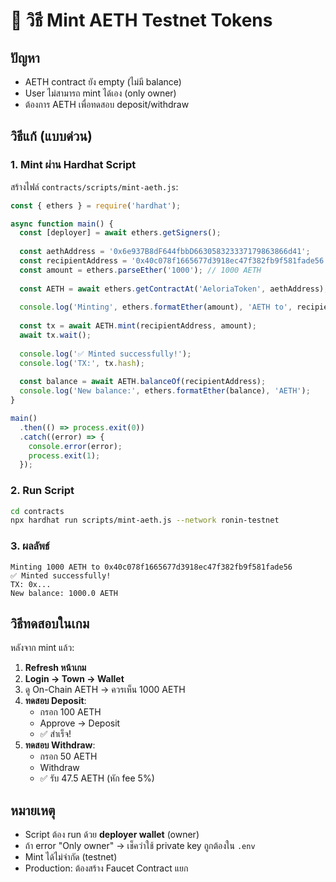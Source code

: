 # 🎁 วิธี Mint AETH Testnet Tokens

## ปัญหา
- AETH contract ยัง empty (ไม่มี balance)
- User ไม่สามารถ mint ได้เอง (only owner)
- ต้องการ AETH เพื่อทดสอบ deposit/withdraw

## วิธีแก้ (แบบด่วน)

### 1. Mint ผ่าน Hardhat Script

สร้างไฟล์ `contracts/scripts/mint-aeth.js`:

```javascript
const { ethers } = require('hardhat');

async function main() {
  const [deployer] = await ethers.getSigners();
  
  const aethAddress = '0x6e937B8dF644fbbD663058323337179863866d41';
  const recipientAddress = '0x40c078f1665677d3918ec47f382fb9f581fade56'; // Your wallet
  const amount = ethers.parseEther('1000'); // 1000 AETH
  
  const AETH = await ethers.getContractAt('AeloriaToken', aethAddress);
  
  console.log('Minting', ethers.formatEther(amount), 'AETH to', recipientAddress);
  
  const tx = await AETH.mint(recipientAddress, amount);
  await tx.wait();
  
  console.log('✅ Minted successfully!');
  console.log('TX:', tx.hash);
  
  const balance = await AETH.balanceOf(recipientAddress);
  console.log('New balance:', ethers.formatEther(balance), 'AETH');
}

main()
  .then(() => process.exit(0))
  .catch((error) => {
    console.error(error);
    process.exit(1);
  });
```

### 2. Run Script

```bash
cd contracts
npx hardhat run scripts/mint-aeth.js --network ronin-testnet
```

### 3. ผลลัพธ์

```
Minting 1000 AETH to 0x40c078f1665677d3918ec47f382fb9f581fade56
✅ Minted successfully!
TX: 0x...
New balance: 1000.0 AETH
```

## วิธีทดสอบในเกม

หลังจาก mint แล้ว:

1. **Refresh หน้าเกม**
2. **Login → Town → Wallet**
3. ดู On-Chain AETH → ควรเห็น 1000 AETH
4. **ทดสอบ Deposit**: 
   - กรอก 100 AETH
   - Approve → Deposit
   - ✅ สำเร็จ!
5. **ทดสอบ Withdraw**:
   - กรอก 50 AETH
   - Withdraw
   - ✅ รับ 47.5 AETH (หัก fee 5%)

## หมายเหตุ

- Script ต้อง run ด้วย **deployer wallet** (owner)
- ถ้า error "Only owner" → เช็คว่าใช้ private key ถูกต้องใน `.env`
- Mint ได้ไม่จำกัด (testnet)
- Production: ต้องสร้าง Faucet Contract แยก
